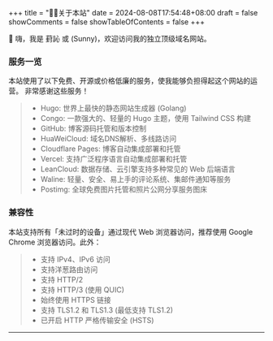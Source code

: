 +++
title = "👨🏻关于本站"
date = 2024-08-08T17:54:48+08:00
draft = false
showComments = false
showTableOfContents = false
+++



👋 嗨，我是 葑訫 或 (Sunny)，欢迎访问我的独立顶级域名网站。

### 服务一览
本站使用了以下免费、开源或价格低廉的服务，使我能够负担得起这个网站的运营。  非常感谢这些服务！
>- Hugo: 世界上最快的静态网站生成器 (Golang)
>- Congo: 一款强大的、轻量的 Hugo 主题，使用 Tailwind CSS 构建
>- GitHub: 博客源码托管和版本控制
>- HuaWeiCloud: 域名DNS解析、多线路访问
>- Cloudflare Pages: 博客自动集成部署和托管
>- Vercel: 支持广泛程序语言自动集成部署和托管
>- LeanCloud: 数据存储、云引擎支持多种常见的 Web 后端语言
>- Waline: 轻量、安全、易上手的评论系统、集邮件通知等服务
>- Postimg: 全球免费图片托管和照片公网分享服务图床

### 兼容性  
本站支持所有「未过时的设备」通过现代 Web 浏览器访问，推荐使用 Google Chrome 浏览器访问。此外：  

>- 支持 IPv4、IPv6 访问  
>- 支持洋葱路由访问  
>- 支持 HTTP/2  
>- 支持 HTTP/3 (使用 QUIC)  
>- 始终使用 HTTPS 链接  
>- 支持 TLS1.2 和 TLS1.3 (最低支持 TLS1.2)  
>- 已开启 HTTP 严格传输安全 (HSTS)  
---

